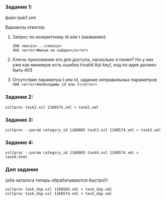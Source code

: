 ﻿<h3>Задание 1:</h3>

файл task1.xml

Варианты ответов:
1. Запрос по конкретному id или t (названию): 
	```
	200 <movie>...</movie>
	404 <error>Фильм не найден</error>
	```
	
2. Ключь приложения это для доступа, насколько я понял?
	Но у них уже как минимум есть ошибка Invalid Api key!, код по идее должен быть 403

3. Отсутствие параметра t или id, задание неправильных параметров
	```400 <error>Необходимы id или t</error>```
	
<h3>Задание 2:</h3>

```xsltproc task2.xsl 1160574.xml > task2.xml```

<h3>Задание 3:</h3>

```xsltproc --param category_id 1168865 task3.xsl 1160574.xml > task3.xml```

<h3>Задание 4:</h3>

```xsltproc --param category_id 1168865 task4.xsl 1160574.xml > task4.html```

<h3>Доп задание</h3> (оба каталога теперь обрабатываются быстро!):

```
xsltproc task_dop.xsl 1160584.xml > task_dop.xml
xsltproc task_dop.xsl 1160574.xml > task_dop.xml

```

